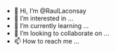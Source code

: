 - 👋 Hi, I’m @RaulLaconsay
- 👀 I’m interested in ...
- 🌱 I’m currently learning ...
- 💞️ I’m looking to collaborate on ...
- 📫 How to reach me ...

<!---
RaulLaconsay/RaulLaconsay is a ✨ special ✨ repository because its `README.md` (this file) appears on your GitHub profile.
You can click the Preview link to take a look at your changes.
--->
